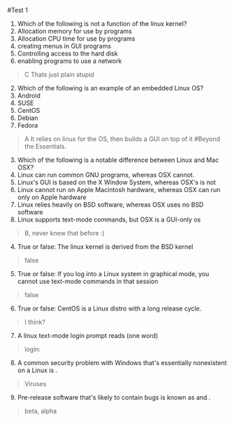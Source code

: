 #Test 1
1. Which of the following is not a function of the linux kernel?
  1. Allocation memory for use by programs
  2. Allocation CPU time for use by programs
  3. creating menus in GUI programs
  4. Controlling access to the hard disk
  5. enabling programs to use a network

>C Thats just plain stupid

2. Which of the following is an example of an embedded Linux OS?
  1. Android
  2. SUSE
  3. CentOS
  4. Debian
  5. Fedora
  
>A It relies on linux for the OS, then builds a GUI on top of it
#Beyond the Essentials.

3. Which of the following is a notable difference between Linux and Mac OSX?
  1. Linux can run common GNU programs, whereas OSX cannot.
  2. Linux's GUI is based on the X Window System, whereas OSX's is not
  3. Linux cannot run on Apple Macintosh hardware, whereas OSX can run only on Apple hardware
  4. Linux relies heavily on BSD software, whereas OSX uses no BSD software
  5. Linux supports text-mode commands, but OSX is a GUI-only os
  
>B, never knew that before :)

4. True or false: The linux kernel is derived from the BSD kernel

>false

5. True or false: If you log into a Linux system in graphical mode, you cannot use text-mode commands in that session

>false

6. True or false: CentOS is a Linux distro with a long release cycle.

>I think?

7. A linux text-mode login prompt reads         (one word)

>login:

8. A common security problem with Windows that's essentially nonexistent on a Linux is            .

>Viruses

9. Pre-release software that's likely to contain bugs is known as             and       .

>beta, alpha

